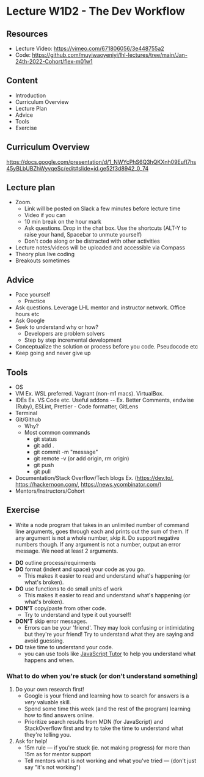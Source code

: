 # Lecture W1D2 - The Dev Workflow

## Resources
- Lecture Video: https://vimeo.com/671806056/3e448755a2
- Code: https://github.com/muyiwaoyeniyi/lhl-lectures/tree/main/Jan-24th-2022-Cohort/flex-m01w1


## Content

- Introduction
- Curriculum Overview
- Lecture Plan
- Advice
- Tools
- Exercise

## Curriculum Overview

https://docs.google.com/presentation/d/1_NWYcPhS6Q3hQKXnh09Eufl7hs45yBLbUBZhWyvqeSc/edit#slide=id.ge52f3d8942_0_74

## Lecture plan

- Zoom.
  - Link will be posted on Slack a few minutes before lecture time
  - Video if you can
  - 10 min break on the hour mark
  - Ask questions. Drop in the chat box. Use the shortcuts (ALT-Y to raise your hand, Spacebar to unmute yourself)
  - Don't code along or be distracted with other activities
- Lecture notes/videos will be uploaded and accessible via Compass
- Theory plus live coding
- Breakouts sometimes

## Advice

- Pace yourself
  - Practice
- Ask questions. Leverage LHL mentor and instructor network. Office hours etc
- Ask Google
- Seek to understand why or how?
  - Developers are problem solvers
  - Step by step incremental development
- Conceptualize the solution or process before you code. Pseudocode etc
- Keep going and never give up

## Tools

- OS
- VM Ex. WSL preferred. Vagrant (non-m1 macs). VirtualBox.
- IDEs Ex. VS Code etc. Useful addons -- Ex. Better Comments, endwise (Ruby), ESLint, Prettier - Code formatter, GitLens
- Terminal
- Git/Github
  - Why?
  - Most common commands
    - git status
    - git add .
    - git commit -m "message"
    - git remote -v (or add origin, rm origin)
    - git push
    - git pull
- Documentation/Stack Overflow/Tech blogs Ex. (https://dev.to/, https://hackernoon.com/, https://news.ycombinator.com/)
- Mentors/Instructors/Cohort

## Exercise

- Write a node program that takes in an unlimited number of command line arguments, goes through each and prints out the sum of them. If any argument is not a whole number, skip it. Do support negative numbers though. If any argument is not a number, output an error message. We need at least 2 arguments.

* **DO** outline process/requirments
* **DO** format (indent and space) your code as you go.
    * This makes it easier to read and understand what's happening (or what's broken).
* **DO** use functions to do small units of work
    * This makes it easier to read and understand what's happening (or what's broken).
* **DON'T** copy/paste from other code.
    * Try to understand and type it out yourself!
* **DON'T** skip error messages.
    * Errors can be your 'friend'. They may look confusing or intimidating but they're your friend! Try to understand what they are saying and avoid guessing.
* **DO** take time to understand your code.
    * you can use tools like [JavaScript Tutor](https://pythontutor.com/javascript.html#mode=edit) to help you understand what happens and when.


### What to do when you're stuck (or don't understand something)
1. Do your own research first!
    * Google is your friend and learning how to search for answers is a *very* valuable skill.
    * Spend some time this week (and the rest of the program) learning how to find answers online.
    * Prioritize search results from MDN (for JavaScript) and StackOverflow first and try to take the time to understand what they're telling you.
2. Ask for help!
    * 15m rule — if you're stuck (ie. not making progress) for more than 15m as for mentor support
    * Tell mentors what is not working and what you've tried — (don't just say "it's not working")